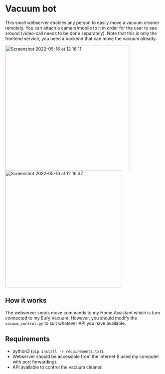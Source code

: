 # Vacuum bot

This small webserver enables any person to easily move a vacuum cleaner remotely. You can attach a camera/mobile to it in order for the user to see around (video-call needs to be done separately). Note that this is only the frontend service, you need a backend that can move the vacuum already.

<img width="398" alt="Screenshot 2022-05-16 at 12 16 11" src="https://user-images.githubusercontent.com/5374768/168581148-bd04b52f-582c-4ccb-a576-d7f9d32dffeb.png">

<img width="375" alt="Screenshot 2022-05-16 at 12 16 37" src="https://user-images.githubusercontent.com/5374768/168581231-df8a8933-5be0-4aae-ba14-6a475e70b421.png">

## How it works

The webserver sends move commands to my Home Assistant which is turn connected to my Eufy Vacuum. However, you should modify the `vacuum_control.py` to suit whatever API you have available.

## Requirements

- python3 (`pip install -r requirements.txt`).
- Webserver should be accessible from the internet (I used my computer with port forwarding).
- API available to control the vacuum cleaner.
